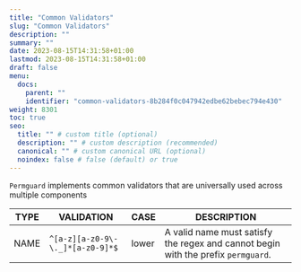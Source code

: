 ```yaml
---
title: "Common Validators"
slug: "Common Validators"
description: ""
summary: ""
date: 2023-08-15T14:31:58+01:00
lastmod: 2023-08-15T14:31:58+01:00
draft: false
menu:
  docs:
    parent: ""
    identifier: "common-validators-8b284f0c047942edbe62bebec794e430"
weight: 8301
toc: true
seo:
  title: "" # custom title (optional)
  description: "" # custom description (recommended)
  canonical: "" # custom canonical URL (optional)
  noindex: false # false (default) or true
---
```


`Permguard` implements common validators that are universally used across multiple components

| TYPE | VALIDATION                             | CASE   | DESCRIPTION                                                                       |
|------|----------------------------------------|--------|-----------------------------------------------------------------------------------|
| NAME | `^[a-z][a-z0-9\-\._]*[a-z0-9]*$`       | lower  | A valid name must satisfy the regex and cannot begin with the prefix `permguard`. |
